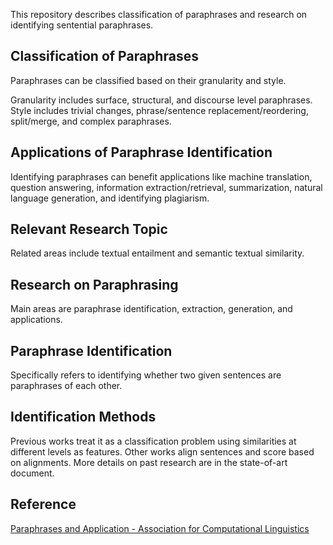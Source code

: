 This repository describes classification of paraphrases and research on identifying sentential paraphrases.

## Classification of Paraphrases
Paraphrases can be classified based on their granularity and style.

Granularity includes surface, structural, and discourse level paraphrases. 
Style includes trivial changes, phrase/sentence replacement/reordering, split/merge, and complex paraphrases.

## Applications of Paraphrase Identification
Identifying paraphrases can benefit applications like machine translation, question answering, information extraction/retrieval, summarization, natural language generation, and identifying plagiarism.

## Relevant Research Topic
Related areas include textual entailment and semantic textual similarity.

## Research on Paraphrasing
Main areas are paraphrase identification, extraction, generation, and applications.
  
## Paraphrase Identification
Specifically refers to identifying whether two given sentences are paraphrases of each other.

## Identification Methods
Previous works treat it as a classification problem using similarities at different levels as features. Other works align sentences and score based on alignments.
More details on past research are in the state-of-art document.

## Reference
[Paraphrases and Application - Association for Computational Linguistics](http://www.aclweb.org/anthology/C10-4001)
